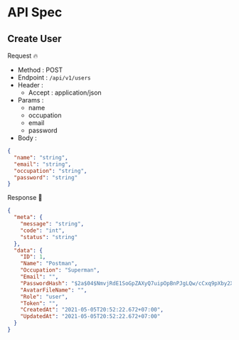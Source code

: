 # API Spec

## Create User

Request 🔥

- Method : POST
- Endpoint : `/api/v1/users`
- Header :
  - Accept : application/json
- Params : 
    - name
    - occupation
    - email
    - password
- Body :

```json
{
  "name": "string",
  "email": "string",
  "occupation": "string",
  "password": "string"
}
```

Response 🚀

```json
{
  "meta": {
    "message": "string",
    "code": "int",
    "status": "string"
  },
  "data": {
    "ID": 1,
    "Name": "Postman",
    "Occupation": "Superman",
    "Email": "",
    "PasswordHash": "$2a$04$NmvjRdE1SoGpZAXyQ7uipOpBnPJgLQw/cCxq9pXby2XLPI6L6SCCi",
    "AvatarFileName": "",
    "Role": "user",
    "Token": "",
    "CreatedAt": "2021-05-05T20:52:22.672+07:00",
    "UpdatedAt": "2021-05-05T20:52:22.672+07:00"
  }
}
```
